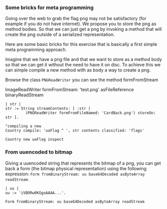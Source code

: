 

### Some bricks for meta programming

Going over the web to grab the flag png may not be satisfactory (for example if you do not have internet). 
We propose you to store the png as method bodies. So that we can just get a png by invoking a method that will 
create the png outside of a serialized representation. 

Here are some basic bricks for this exercise that is basically a first simple meta programming approach. 

Imagine that we have a png file and that we want to store as a method body so that we can get it without the need to have it on disc.
To achieve this we can simple compile a new method with as body a way to create a png. 

Browse the class `PNGReadWriter` you can see the method formFromStream

ImageReadWriter formFromStream: 'test.png' asFileReference binaryReadStream

```
| str |
str := String streamContents: [ :str |
         (PNGReadWriter formFromFileNamed: 'CardBack.png') storeOn: str ].

"compiling a new 
Country compile: 'uaFlag ^ ', str contents classified: 'flags'

Country new uaFlag inspect
```


### From uuencoded to bitmap
Giving a uuencoded string that represents the bitmap of a png, you can get back a form (the bitmap physical representation)
using the following expression: `Form fromBinaryStream: uu base64Decoded asByteArray readStream`.

```
| uu |
uu := 'iVBORw0KGgoAAAA...'.

Form fromBinaryStream: uu base64Decoded asByteArray readStream
```
